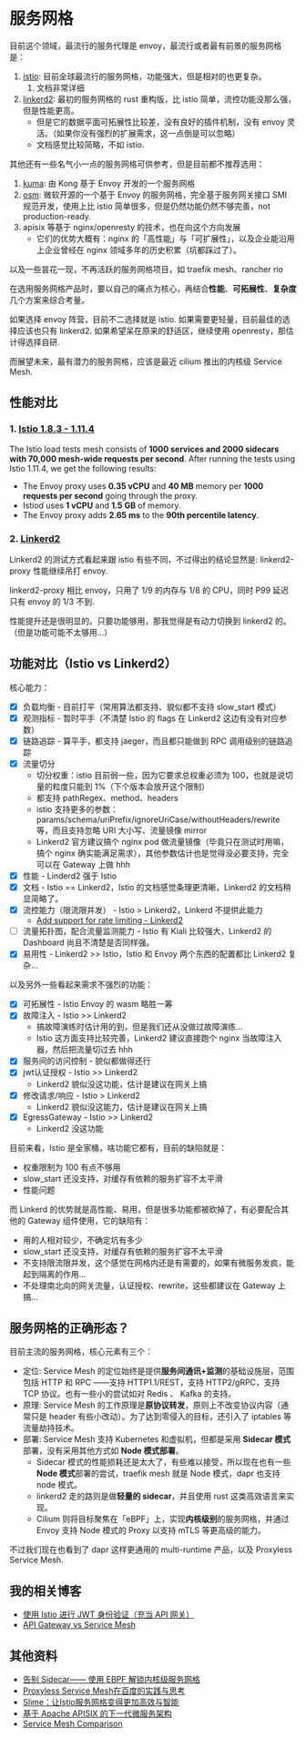 # 服务网格

目前这个领域，最流行的服务代理是 envoy，最流行或者最有前景的服务网格是：

1. [istio](https://github.com/istio/istio): 目前全球最流行的服务网格，功能强大，但是相对的也更复杂。
   1. 文档非常详细
2. [linkerd2](https://github.com/linkerd/linkerd2): 最初的服务网格的 rust 重构版，比 istio 简单，流控功能没那么强，但是性能更高。
   - 但是它的数据平面可拓展性比较差，没有良好的插件机制，没有 envoy 灵活。（如果你没有强烈的扩展需求，这一点倒是可以忽略）
   - 文档感觉比较简略，不如 istio.

其他还有一些名气小一点的服务网格可供参考，但是目前都不推荐选用：

1. [kuma](https://github.com/kumahq/kuma): 由 Kong 基于 Envoy 开发的一个服务网格
2. [osm](https://github.com/openservicemesh/osm): 微软开源的一个基于 Envoy 的服务网格，完全基于服务网关接口 SMI 规范开发，使用上比 istio 简单很多，但是仍然功能仍然不够完善，not production-ready.
3. apisix 等基于 nginx/openresty 的技术，也在向这个方向发展
   - 它们的优势大概有：nginx 的「高性能」与「可扩展性」，以及企业能沿用上企业曾经在 nginx 领域多年的历史积累（坑都踩过了）。

以及一些昙花一现，不再活跃的服务网格项目，如 traefik mesh、rancher rio

在选用服务网格产品时，要以自己的痛点为核心，再结合**性能**、**可拓展性**、**复杂度**几个方案来综合考量。

如果选择 envoy 阵营，目前不二选择就是 istio.
如果需要更轻量，目前最佳的选择应该也只有 linkerd2.
如果希望呆在原来的舒适区，继续使用 openresty，那估计得选择自研.

而展望未来，最有潜力的服务网格，应该是最近 cilium 推出的内核级 Service Mesh.

## 性能对比

### 1. [Istio 1.8.3 - 1.11.4](https://istio.io/v1.11/docs/ops/deployment/performance-and-scalability/)

The Istio load tests mesh consists of **1000 services and 2000 sidecars with 70,000 mesh-wide requests per second**. After running the tests using Istio 1.11.4, we get the following results:

- The Envoy proxy uses **0.35 vCPU** and **40 MB** memory per **1000 requests per second** going through the proxy.
- Istiod uses **1 vCPU** and **1.5 GB** of memory.
- The Envoy proxy adds **2.65 ms** to the **90th percentile latency**.

### 2. [Linkerd2](https://linkerd.io/2021/05/27/linkerd-vs-istio-benchmarks/)

Linkerd2 的测试方式看起来跟 istio 有些不同，不过得出的结论显然是: linkerd2-proxy 性能继续吊打 envoy.

linkerd2-proxy 相比 envoy，只用了 1/9 的内存与 1/8 的 CPU，同时 P99 延迟只有 envoy 的 1/3 不到.

性能提升还是很明显的。只要功能够用，那我觉得是有动力切换到 linkerd2 的。（但是功能可能不太够用...）

## 功能对比（Istio vs Linkerd2）

核心能力：

- [x] 负载均衡 - 目前打平（常用算法都支持、貌似都不支持 slow_start 模式）
- [x] 观测指标 - 暂时平手（不清楚 Istio 的 flags 在 Linkerd2 这边有没有对应参数）
- [x] 链路追踪 - 算平手，都支持 jaeger，而且都只能做到 RPC 调用级别的链路追踪
- [x] 流量切分
   - 切分权重：istio 目前弱一些，因为它要求总权重必须为 100，也就是说切量的粒度只能到 1%（下个版本会放开这个限制）
   - 都支持 pathRegex、method、headers
   - istio 支持更多的参数：params/schema/uriPrefix/ignoreUriCase/withoutHeaders/rewrite 等，而且支持忽略 URI 大小写、流量镜像 mirror
   - Linkerd2 官方建议搞个 nginx pod 做流量镜像（毕竟只在测试时用嘛，搞个 nginx 确实能满足需求），其他参数估计也是觉得没必要支持，完全可以在 Gateway 上做 hhh
- [x] 性能 - Linderd2 强于 Istio
- [x] 文档 - Istio == Linkerd2，Istio 的文档感觉条理更清晰，Linkerd2 的文档稍显简略了。
- [x] 流控能力（限流限并发） - Istio > Linkerd2，Linkerd 不提供此能力
  - [Add support for rate limiting - Linkerd2](https://github.com/linkerd/linkerd2/issues/4649)
- [ ] 流量拓扑图，配合流量监测能力 - Istio 有 Kiali 比较强大，Linkerd2 的 Dashboard 尚且不清楚是否同样强。
- [x] 易用性 - Linkerd2 >> Istio，Istio 和 Envoy 两个东西的配置都比 Linkerd2 复杂...

以及另外一些看起来需求不强烈的功能：

- [x] 可拓展性 - Istio Envoy 的 wasm 略胜一筹
- [x] 故障注入 - Istio >> Linkerd2
  - 搞故障演练时估计用的到，但是我们还从没做过故障演练...
  - Istio 这方面支持比较完善，Linkerd2 建议直接跑个 nginx 当故障注入器，然后把流量切过去 hhh
- [x] 服务间的访问控制 - 貌似都做得还行
- [x] jwt认证授权 - Istio >> Linkerd2
  - Linkerd2 貌似没这功能，估计是建议在网关上搞
- [x] 修改请求/响应 - Istio > Linkerd2
  - Linkerd2 貌似没这能力，估计是建议在网关上搞
- [x] EgressGateway - Istio >> Linkerd2
  - Linkerd2 没这功能

目前来看，Istio 是全家桶，啥功能它都有，目前的缺陷就是：

- 权重限制为 100 有点不够用
- slow_start 还没支持，对缓存有依赖的服务扩容不太平滑
- 性能问题

而 Linkerd 的优势就是高性能、易用，但是很多功能都被砍掉了，有必要配合其他的 Gateway 组件使用，它的缺陷有：

- 用的人相对较少，不确定坑有多少
- slow_start 还没支持，对缓存有依赖的服务扩容不太平滑
- 不支持限流限并发，这个感觉在网格内还是有需要的，如果有微服务发疯，能起到隔离的作用...
- 不处理南北向的网关流量，认证授权、rewrite，这些都建议在 Gateway 上搞...

## 服务网格的正确形态？

目前主流的服务网格，核心元素有三个：

- 定位: Service Mesh 的定位始终是提供**服务间通讯+监测**的基础设施层，范围包括 HTTP 和 RPC ——支持 HTTP1.1/REST，支持 HTTP2/gRPC，支持 TCP 协议。也有一些小的尝试如对 Redis 、 Kafka 的支持。
- 原理: Service Mesh 的工作原理是**原协议转发**，原则上不改变协议内容（通常只是 header 有些小改动）。为了达到零侵入的目标，还引入了 iptables 等流量劫持技术。
- 部署: Service Mesh 支持 Kubernetes 和虚拟机，但都是采用 **Sidecar 模式**部署，没有采用其他方式如 **Node 模式部署**。
    - Sidecar 模式的性能损耗还是太大了，有些难以接受，所以现在也有一些 **Node 模式**部署的尝试，traefik mesh 就是 Node 模式，dapr 也支持 node 模式。
    - linkerd2 走的路则是做**轻量的 sidecar**，并且使用 rust 这类高效语言来实现。
    - Cilium 则将目标聚焦在「eBPF」上，实现**内核级别**的服务网格，并通过 Envoy 支持 Node 模式的 Proxy 以支持 mTLS 等更高级的能力。

不过我们现在也看到了 dapr 这样更通用的 multi-runtime 产品，以及 Proxyless Service Mesh.

## 我的相关博客

- [使用 Istio 进行 JWT 身份验证（充当 API 网关）](https://ryan4yin.space/posts/use-istio-for-jwt-auth/)
- [API Gateway vs Service Mesh](https://www.cnblogs.com/kirito-c/p/12394038.html)

## 其他资料

- [告别 Sidecar—— 使用 EBPF 解锁内核级服务网格](https://mp.weixin.qq.com/s/nUCiC8_Yr9EplFk8uTgQpA)
- [Proxyless Service Mesh在百度的实践与思考](https://mp.weixin.qq.com/s/8T7XI6jQfZunwVYDaDHvLw)
- [Slime：让Istio服务网格变得更加高效与智能](https://cloudnative.to/blog/netease-slime/)
- [基于 Apache APISIX 的下一代微服务架构](https://www.upyun.com/tech/article/512/%E5%9F%BA%E4%BA%8E%20Apache%20APISIX%20%E7%9A%84%E4%B8%8B%E4%B8%80%E4%BB%A3%E5%BE%AE%E6%9C%8D%E5%8A%A1%E6%9E%B6%E6%9E%84.html)
- [Service Mesh Comparison](https://servicemesh.es/)
